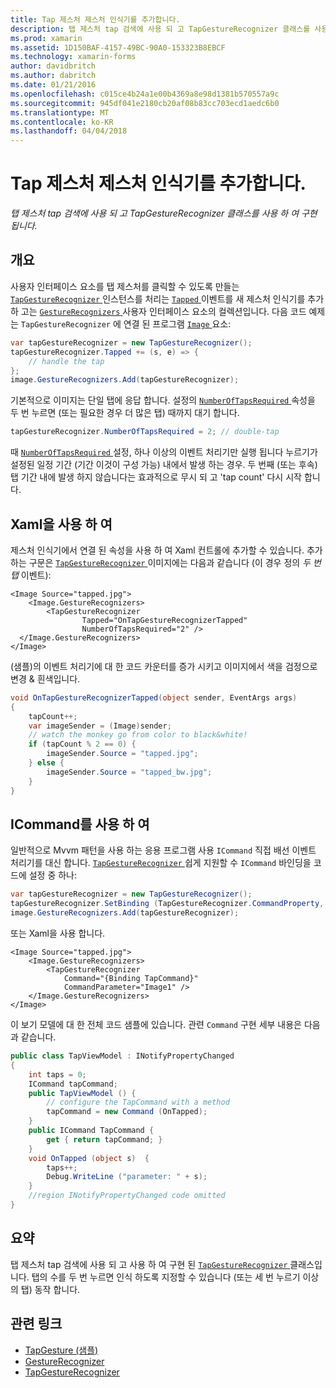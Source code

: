 ```yaml
---
title: Tap 제스처 제스처 인식기를 추가합니다.
description: 탭 제스처 tap 검색에 사용 되 고 TapGestureRecognizer 클래스를 사용 하 여 구현 됩니다.
ms.prod: xamarin
ms.assetid: 1D150BAF-4157-49BC-90A0-153323B8EBCF
ms.technology: xamarin-forms
author: davidbritch
ms.author: dabritch
ms.date: 01/21/2016
ms.openlocfilehash: c015ce4b24a1e00b4369a8e98d1381b570557a9c
ms.sourcegitcommit: 945df041e2180cb20af08b83cc703ecd1aedc6b0
ms.translationtype: MT
ms.contentlocale: ko-KR
ms.lasthandoff: 04/04/2018
---
```

# <a name="adding-a-tap-gesture-gesture-recognizer"></a>Tap 제스처 제스처 인식기를 추가합니다.

_탭 제스처 tap 검색에 사용 되 고 TapGestureRecognizer 클래스를 사용 하 여 구현 됩니다._

## <a name="overview"></a>개요

사용자 인터페이스 요소를 탭 제스처를 클릭할 수 있도록 만들는 [ `TapGestureRecognizer` ](https://developer.xamarin.com/api/type/Xamarin.Forms.TapGestureRecognizer/) 인스턴스를 처리는 [ `Tapped` ](https://developer.xamarin.com/api/event/Xamarin.Forms.TapGestureRecognizer.Tapped/) 이벤트를 새 제스처 인식기를 추가 하 고는 [ `GestureRecognizers` ](https://developer.xamarin.com/api/property/Xamarin.Forms.View.GestureRecognizers/) 사용자 인터페이스 요소의 컬렉션입니다. 다음 코드 예제는 `TapGestureRecognizer` 에 연결 된 프로그램 [ `Image` ](https://developer.xamarin.com/api/type/Xamarin.Forms.Image/) 요소:

```csharp
var tapGestureRecognizer = new TapGestureRecognizer();
tapGestureRecognizer.Tapped += (s, e) => {
    // handle the tap
};
image.GestureRecognizers.Add(tapGestureRecognizer);
```

기본적으로 이미지는 단일 탭에 응답 합니다. 설정의 [ `NumberOfTapsRequired` ](https://developer.xamarin.com/api/property/Xamarin.Forms.TapGestureRecognizer.NumberOfTapsRequired/) 속성을 두 번 누르면 (또는 필요한 경우 더 많은 탭) 때까지 대기 합니다.

```csharp
tapGestureRecognizer.NumberOfTapsRequired = 2; // double-tap
```

때 [ `NumberOfTapsRequired` ](https://developer.xamarin.com/api/property/Xamarin.Forms.TapGestureRecognizer.NumberOfTapsRequired/) 설정, 하나 이상의 이벤트 처리기만 실행 됩니다 누르기가 설정된 일정 기간 (기간 이것이 구성 가능) 내에서 발생 하는 경우. 두 번째 (또는 후속) 탭 기간 내에 발생 하지 않습니다는 효과적으로 무시 되 고 'tap count' 다시 시작 합니다.

<a name="Using_Xaml" />

## <a name="using-xaml"></a>Xaml을 사용 하 여

제스처 인식기에서 연결 된 속성을 사용 하 여 Xaml 컨트롤에 추가할 수 있습니다. 추가 하는 구문은 [ `TapGestureRecognizer` ](https://developer.xamarin.com/api/type/Xamarin.Forms.TapGestureRecognizer/) 이미지에는 다음과 같습니다 (이 경우 정의 *두 번 탭* 이벤트):

```xaml
<Image Source="tapped.jpg">
    <Image.GestureRecognizers>
        <TapGestureRecognizer
                Tapped="OnTapGestureRecognizerTapped"
                NumberOfTapsRequired="2" />
  </Image.GestureRecognizers>
</Image>
```

(샘플)의 이벤트 처리기에 대 한 코드 카운터를 증가 시키고 이미지에서 색을 검정으로 변경 &amp; 흰색입니다.

```csharp
void OnTapGestureRecognizerTapped(object sender, EventArgs args)
{
    tapCount++;
    var imageSender = (Image)sender;
    // watch the monkey go from color to black&white!
    if (tapCount % 2 == 0) {
        imageSender.Source = "tapped.jpg";
    } else {
        imageSender.Source = "tapped_bw.jpg";
    }
}
```

## <a name="using-icommand"></a>ICommand를 사용 하 여

일반적으로 Mvvm 패턴을 사용 하는 응용 프로그램 사용 `ICommand` 직접 배선 이벤트 처리기를 대신 합니다. [ `TapGestureRecognizer` ](https://developer.xamarin.com/api/type/Xamarin.Forms.TapGestureRecognizer/) 쉽게 지원할 수 `ICommand` 바인딩을 코드에 설정 중 하나:

```csharp
var tapGestureRecognizer = new TapGestureRecognizer();
tapGestureRecognizer.SetBinding (TapGestureRecognizer.CommandProperty, "TapCommand");
image.GestureRecognizers.Add(tapGestureRecognizer);
```

또는 Xaml을 사용 합니다.

```xaml
<Image Source="tapped.jpg">
    <Image.GestureRecognizers>
        <TapGestureRecognizer
            Command="{Binding TapCommand}"
            CommandParameter="Image1" />
    </Image.GestureRecognizers>
</Image>
```

이 보기 모델에 대 한 전체 코드 샘플에 있습니다. 관련 `Command` 구현 세부 내용은 다음과 같습니다.

```csharp
public class TapViewModel : INotifyPropertyChanged
{
    int taps = 0;
    ICommand tapCommand;
    public TapViewModel () {
        // configure the TapCommand with a method
        tapCommand = new Command (OnTapped);
    }
    public ICommand TapCommand {
        get { return tapCommand; }
    }
    void OnTapped (object s)  {
        taps++;
        Debug.WriteLine ("parameter: " + s);
    }
    //region INotifyPropertyChanged code omitted
}
```

## <a name="summary"></a>요약

탭 제스처 tap 검색에 사용 되 고 사용 하 여 구현 된 [ `TapGestureRecognizer` ](https://developer.xamarin.com/api/type/Xamarin.Forms.TapGestureRecognizer/) 클래스입니다. 탭의 수를 두 번 누르면 인식 하도록 지정할 수 있습니다 (또는 세 번 누르기 이상의 탭) 동작 합니다.


## <a name="related-links"></a>관련 링크

- [TapGesture (샘플)](https://developer.xamarin.com/samples/xamarin-forms/WorkingWithGestures/TapGesture/)
- [GestureRecognizer](https://developer.xamarin.com/api/type/Xamarin.Forms.GestureRecognizer/)
- [TapGestureRecognizer](https://developer.xamarin.com/api/type/Xamarin.Forms.TapGestureRecognizer/)
